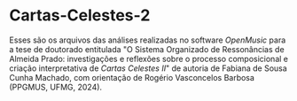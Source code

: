 # Cartas-Celestes-2

Esses são os arquivos das análises realizadas no software *OpenMusic* para a tese de doutorado entitulada "O Sistema Organizado de Ressonâncias de Almeida Prado: investigações e reflexões sobre o processo composicional e criação interpretativa de *Cartas Celestes II*" de autoria de Fabiana de Sousa Cunha Machado, com orientação de Rogério Vasconcelos Barbosa (PPGMUS, UFMG, 2024).
